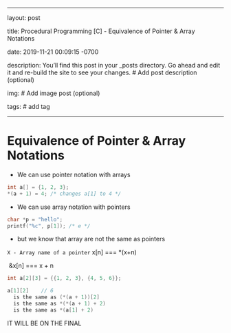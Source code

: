 

---
layout: post



title: Procedural Programming [C] - Equivalence of Pointer & Array Notations



date: 2019-11-21 00:09:15 -0700



description: You’ll find this post in your _posts directory. Go ahead and edit it and re-build the site to see your changes. # Add post description (optional)



img: # Add image post (optional)



tags:  # add tag

---



# Equivalence of Pointer & Array Notations

-   We can use pointer notation with arrays 

```c 
int a[] = {1, 2, 3};
*(a + 1) = 4; /* changes a[1] to 4 */
```



-   We can use array notation with pointers

```c
char *p = "hello";
printf("%c", p[1]); /* e */
```



-   but we know that array are not the same as pointers

`X - Array name of a pointer` 
	x[n] === *(x+n)

​	&x[n] === x + n 



```c
int a[2][3] = {{1, 2, 3}, {4, 5, 6}};

a[1][2]    // 6
  is the same as (*(a + 1))[2] 
  is the same as *(*(a + 1) + 2)
  is the same as *(a[1] + 2)
```

IT WILL BE ON THE FINAL

## 